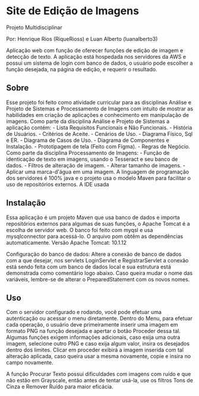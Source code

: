 # Site de Edição de Imagens

Projeto Multidisciplinar

Por: Henrique Rios (RiqueRioss) e Luan Alberto (luanalberto3)

Aplicação web com função de oferecer funções de edição de imagem e detecção de texto. A aplicação está hospedada nos servidores da AWS e possui um sistema de login com banco de dados, o usuário pode escolher a função desejada, na página de edição, e requerir o resultado.

## Sobre

Esse projeto foi feito como atividade curricular para as disciplinas Análise e Projeto de Sistemas e Processamento de Imagens com intuito de mostrar as habilidades em criação de aplicações e conhecimento em manipulação de imagens.
Como parte da disciplina Análise e Projeto de Sistemas a aplicação contém:
    - Lista Requisitos Funcionais e Não Funcionais.
    - História de Usuários.
    - Critérios de Aceite.
    - Cenários de Uso.
    - Diagrama Físico, Sql e ER.
    - Diagrama de Casos de Uso.
    - Diagrama de Componentes e Instalação.
    - Prototipagem de tela (Feito com Figma).
    - Regras de Negócio.
Como parte da disciplina Processamento de Imagens:
    - Função de identicação de texto em imagens, usando o Tesseract e seu banco de dados.
    - Filtros de alteração de imagem.
    - Alterar tamanho de imagens.
    - Aplicar uma marca-d'água em uma imagem.
A linguagem de programação dos servidores é 100% java e o projeto usa o modelo Maven para facilitar o uso de repositórios externos. A IDE usada

## Instalação

Essa aplicação é um projeto Maven que usa banco de dados e importa repositórios externos para algumas de suas funções, o Apache Tomcat é a escolha de servidor web. O banco foi feito com myqsl e usa mysqlconnector para acessá-lo. O arquivo pom obtêm as dependências automaticamente.
Versão Apache Tomcat: 10.1.12

Configuração do banco de dados:
Altere a conexão de banco de dados com a que desejar, nos servlets LoginServlet e RegistrarServlet a conexão está sendo feita com um banco de dados local e sua estrutura está demonstrada como comentário logo abaixo. Caso queira mudar o nome das variáveis, lembre-se de alterar o PreparedStatement com os novos nomes.

## Uso

Com o servidor configurado e rodando, você pode efetuar uma autenticação ou acessar o menu diretamente. Dentro do Menu, para efetuar cada operação, o usuário deve primeiramente inserir uma imagem em formato PNG na função desejada e apertar o botão Proceder dessa tal. Algumas funções exigem informações adicionais, caso exija uma outra imagem, selecione outro PNG e caso exija algum valor, insira os desejados dentro dos limites.
Clicar em proceder exibirá a imagem inserida com tal alteração aplicada, caso queira usar a mesma novamente, copie e insira no campo novamente.

A função Procurar Texto possui dificuldades com imagens com ruído e que não estão em Grayscale, então antes de tentar usá-la, use os filtros Tons de Cinza e Remover Ruído para maior eficácia.
